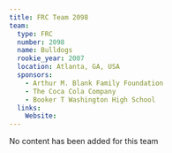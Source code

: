 ```yaml
---
title: FRC Team 2098
team:
  type: FRC
  number: 2098
  name: Bulldogs
  rookie_year: 2007
  location: Atlanta, GA, USA
  sponsors:
    - Arthur M. Blank Family Foundation
    - The Coca Cola Company
    - Booker T Washington High School
  links:
    Website: 
---
```

No content has been added for this team